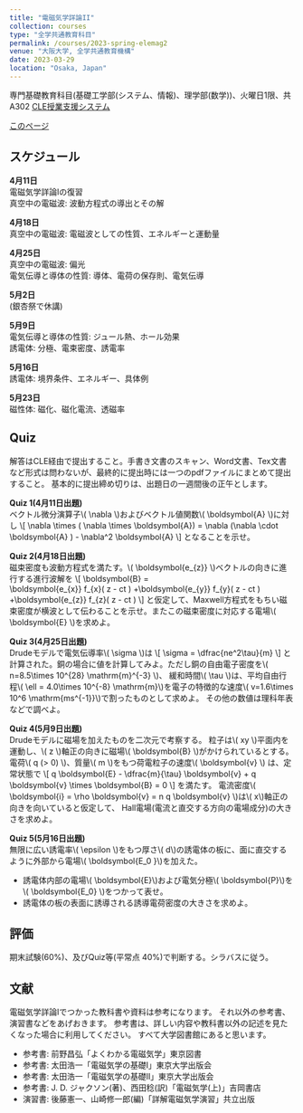 ```yaml
---
title: "電磁気学詳論II"
collection: courses
type: "全学共通教育科目"
permalink: /courses/2023-spring-elemag2
venue: "大阪大学, 全学共通教育機構"
date: 2023-03-29
location: "Osaka, Japan"
---
```


専門基礎教育科目(基礎工学部(システム、情報)、理学部(数学))、火曜日1限、共A302
[CLE授業支援システム](https://www.cle.osaka-u.ac.jp/ultra/courses/_174604_1/cl/outline)

[このページ](https://stsykw.github.io/courses/2022-spring-elemag2)


スケジュール
----------
**4月11日**  
電磁気学詳論Iの復習  
真空中の電磁波: 波動方程式の導出とその解  

**4月18日**  
真空中の電磁波: 電磁波としての性質、エネルギーと運動量  

**4月25日**  
真空中の電磁波: 偏光  
電気伝導と導体の性質: 導体、電荷の保存則、電気伝導  

**5月2日**  
(銀杏祭で休講)

**5月9日**  
電気伝導と導体の性質: ジュール熱、ホール効果  
誘電体: 分極、電束密度、誘電率  

**5月16日**  
誘電体: 境界条件、エネルギー、具体例  

**5月23日**  
磁性体: 磁化、磁化電流、透磁率  


Quiz
----

解答はCLE経由で提出すること。手書き文書のスキャン、Word文書、Tex文書など形式は問わないが、最終的に提出時には一つのpdfファイルにまとめて提出すること。
基本的に提出締め切りは、出題日の一週間後の正午とします。

**Quiz 1(4月11日出題)**  
ベクトル微分演算子\\( \nabla \\)およびベクトル値関数\\( \boldsymbol{A} \\)に対し
\\[
  \nabla \times ( \nabla \times \boldsymbol{A}) = \nabla (\nabla \cdot \boldsymbol{A} ) - \nabla^2 \boldsymbol{A}
\\]
となることを示せ。

**Quiz 2(4月18日出題)**  
磁束密度も波動方程式を満たす。\\(  \boldsymbol{e_{z}} \\)ベクトルの向きに進行する進行波解を
\\[
  \boldsymbol{B} =  
     \boldsymbol{e_{x}} f_{x}( z - ct ) 
    +\boldsymbol{e_{y}} f_{y}( z - ct ) 
    +\boldsymbol{e_{z}} f_{z}( z - ct ) 
\\]
と仮定して、Maxwell方程式をもちい磁束密度が横波として伝わることを示せ。またこの磁束密度に対応する電場\\( \boldsymbol{E} \\)を求めよ。

**Quiz 3(4月25日出題)**  
Drudeモデルで電気伝導率\\( \sigma \\)は
\\[
  \sigma = \dfrac{ne^2\tau}{m}
\\]
と計算された。銅の場合に値を計算してみよ。ただし銅の自由電子密度を\\( n=8.5\times 10^{28} \mathrm{m}^{-3} \\)、
緩和時間\\( \tau \\)は、平均自由行程\\( \ell = 4.0\times 10^{-8} \mathrm{m}\\)を電子の特徴的な速度\\( v=1.6\times 10^6 \mathrm{ms^{-1}}\\)で割ったものとして求めよ。
その他の数値は理科年表などで調べよ。

**Quiz 4(5月9日出題)**  
Drudeモデルに磁場を加えたものを二次元で考察する。
粒子は\\( xy \\)平面内を運動し、\\( z \\)軸正の向きに磁場\\( \boldsymbol{B} \\)がかけられているとする。
電荷\\( q (> 0) \\)、質量\\( m \\)をもつ荷電粒子の速度\\( \boldsymbol{v} \\)
は、定常状態で
\\[
  q \boldsymbol{E} - \dfrac{m}{\tau} \boldsymbol{v} + q \boldsymbol{v} \times \boldsymbol{B} = 0
\\]
を満たす。
電流密度\\( \boldsymbol{i} = \rho \boldsymbol{v} = n q \boldsymbol{v} \\)は\\( x\\)軸正の向きを向いていると仮定して、
Hall電場(電流と直交する方向の電場成分)の大きさを求めよ。

**Quiz 5(5月16日出題)**  
無限に広い誘電率\\( \epsilon \\)をもつ厚さ\\( d\\)の誘電体の板に、面に直交するように外部から電場\\( \boldsymbol{E_0 }\\)を加えた。
* 誘電体内部の電場\\( \boldsymbol{E}\\)および電気分極\\( \boldsymbol{P}\\)を\\( \boldsymbol{E_0} \\)をつかって表せ。
* 誘電体の板の表面に誘導される誘導電荷密度の大きさを求めよ。


評価
-----
期末試験(60%)、及びQuiz等(平常点 40%)で判断する。シラバスに従う。


文献
-----
電磁気学詳論Iでつかった教科書や資料は参考になります。
それ以外の参考書、演習書などをあげおきます。
参考書は、詳しい内容や教科書以外の記述を見たくなった場合に利用してください。
すべて大学図書館にあると思います。
* 参考書: 前野昌弘「よくわかる電磁気学」東京図書
* 参考書: 太田浩一「電磁気学の基礎I」東京大学出版会
* 参考書: 太田浩一「電磁気学の基礎II」東京大学出版会
* 参考書: J. D. ジャクソン(著)、西田稔(訳)「電磁気学(上)」吉岡書店
* 演習書: 後藤憲一、山崎修一郎(編)「詳解電磁気学演習」共立出版
